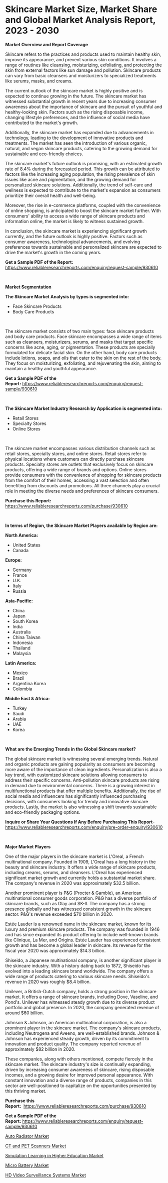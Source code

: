 <p><h1>Skincare Market Size, Market Share and Global Market Analysis Report, 2023 - 2030</h1></p><p><strong>Market Overview and Report Coverage</strong></p>
<p><p>Skincare refers to the practices and products used to maintain healthy skin, improve its appearance, and prevent various skin conditions. It involves a range of routines like cleansing, moisturizing, exfoliating, and protecting the skin from external factors like sun damage and pollution. Skincare products can vary from basic cleansers and moisturizers to specialized treatments like serums, masks, and creams.</p><p>The current outlook of the skincare market is highly positive and is expected to continue growing in the future. The skincare market has witnessed substantial growth in recent years due to increasing consumer awareness about the importance of skincare and the pursuit of youthful and healthy-looking skin. Factors such as the rising disposable income, changing lifestyle preferences, and the influence of social media have contributed to the market's growth.</p><p>Additionally, the skincare market has expanded due to advancements in technology, leading to the development of innovative products and treatments. The market has seen the introduction of various organic, natural, and vegan skincare products, catering to the growing demand for sustainable and eco-friendly choices.</p><p>The skincare market's future outlook is promising, with an estimated growth rate of 8.4% during the forecasted period. This growth can be attributed to factors like the increasing aging population, the rising prevalence of skin issues like acne and pigmentation, and the growing demand for personalized skincare solutions. Additionally, the trend of self-care and wellness is expected to contribute to the market's expansion as consumers prioritize their overall health and well-being.</p><p>Moreover, the rise in e-commerce platforms, coupled with the convenience of online shopping, is anticipated to boost the skincare market further. With consumers' ability to access a wide range of skincare products and information online, the market is likely to witness sustained growth.</p><p>In conclusion, the skincare market is experiencing significant growth currently, and the future outlook is highly positive. Factors such as consumer awareness, technological advancements, and evolving preferences towards sustainable and personalized skincare are expected to drive the market's growth in the coming years.</p></p>
<p><strong>Get a Sample PDF of the Report:</strong> <a href="https://www.reliableresearchreports.com/enquiry/request-sample/930610">https://www.reliableresearchreports.com/enquiry/request-sample/930610</a></p>
<p>&nbsp;</p>
<p><strong>Market Segmentation</strong></p>
<p><strong>The Skincare Market Analysis by types is segmented into:</strong></p>
<p><ul><li>Face Skincare Products</li><li>Body Care Products</li></ul></p>
<p>&nbsp;</p>
<p><p>The skincare market consists of two main types: face skincare products and body care products. Face skincare encompasses a wide range of items such as cleansers, moisturizers, serums, and masks that target specific concerns like acne, aging, or pigmentation. These products are specially formulated for delicate facial skin. On the other hand, body care products include lotions, soaps, and oils that cater to the skin on the rest of the body. They focus on moisturizing, exfoliating, and rejuvenating the skin, aiming to maintain a healthy and youthful appearance.</p></p>
<p><strong>Get a Sample PDF of the Report:</strong>&nbsp;<a href="https://www.reliableresearchreports.com/enquiry/request-sample/930610">https://www.reliableresearchreports.com/enquiry/request-sample/930610</a></p>
<p>&nbsp;</p>
<p><strong>The Skincare Market Industry Research by Application is segmented into:</strong></p>
<p><ul><li>Retail Stores</li><li>Specialty Stores</li><li>Online Stores</li></ul></p>
<p>&nbsp;</p>
<p><p>The skincare market encompasses various distribution channels such as retail stores, specialty stores, and online stores. Retail stores refer to physical locations where customers can directly purchase skincare products. Specialty stores are outlets that exclusively focus on skincare products, offering a wide range of brands and options. Online stores provide consumers with the convenience of shopping for skincare products from the comfort of their homes, accessing a vast selection and often benefiting from discounts and promotions. All three channels play a crucial role in meeting the diverse needs and preferences of skincare consumers.</p></p>
<p><strong>Purchase this Report:</strong>&nbsp; <a href="https://www.reliableresearchreports.com/purchase/930610">https://www.reliableresearchreports.com/purchase/930610</a></p>
<p>&nbsp;</p>
<p><strong>In terms of Region, the Skincare Market Players available by Region are:</strong></p>
<p>
    <p> <strong> North America: </strong>
        <ul>
            <li>United States</li>
            <li>Canada</li>
        </ul>
        </p> 
    <p> <strong> Europe: </strong>
        <ul>
            <li>Germany</li>
            <li>France</li>
            <li>U.K.</li>
            <li>Italy</li>
            <li>Russia</li>
        </ul>
        </p> 
    <p> <strong> Asia-Pacific: </strong>
        <ul>
            <li>China</li>
            <li>Japan</li>
            <li>South Korea</li>
            <li>India</li>
            <li>Australia</li>
            <li>China Taiwan</li>
            <li>Indonesia</li>
            <li>Thailand</li>
            <li>Malaysia</li>
        </ul>
        </p> 
    <p> <strong> Latin America: </strong>
        <ul>
            <li>Mexico</li>
            <li>Brazil</li>
            <li>Argentina Korea</li>
            <li>Colombia</li>
        </ul>
        </p> 
    <p> <strong> Middle East & Africa: </strong>
        <ul>
            <li>Turkey</li>
            <li>Saudi</li>
            <li>Arabia</li>
            <li>UAE</li>
            <li>Korea</li>
        </ul>
    </p>
    </p>
<p>&nbsp;</p>
<p><strong>What are the Emerging Trends in the Global Skincare market?</strong></p>
<p><p>The global skincare market is witnessing several emerging trends. Natural and organic products are gaining popularity as consumers are becoming more aware of the importance of clean ingredients. Personalization is also a key trend, with customized skincare solutions allowing consumers to address their specific concerns. Anti-pollution skincare products are rising in demand due to environmental concerns. There is a growing interest in multifunctional products that offer multiple benefits. Additionally, the rise of social media and influencers has significantly influenced purchasing decisions, with consumers looking for trendy and innovative skincare products. Lastly, the market is also witnessing a shift towards sustainable and eco-friendly packaging options.</p></p>
<p><strong>Inquire or Share Your Questions If Any Before Purchasing This Report</strong>- <a href="https://www.reliableresearchreports.com/enquiry/pre-order-enquiry/930610">https://www.reliableresearchreports.com/enquiry/pre-order-enquiry/930610</a></p>
<p>&nbsp;</p>
<p><strong>Major Market Players</strong></p>
<p><p>One of the major players in the skincare market is L'Oreal, a French multinational company. Founded in 1909, L'Oreal has a long history in the beauty and skincare industry. It offers a wide range of skincare products, including creams, serums, and cleansers. L'Oreal has experienced significant market growth and currently holds a substantial market share. The company's revenue in 2020 was approximately $32.5 billion.</p><p>Another prominent player is P&G (Procter & Gamble), an American multinational consumer goods corporation. P&G has a diverse portfolio of skincare brands, such as Olay and SK-II. The company has a strong presence globally and has witnessed consistent growth in the skincare sector. P&G's revenue exceeded $70 billion in 2020.</p><p>Estée Lauder is a renowned name in the skincare market, known for its luxury and premium skincare products. The company was founded in 1946 and has since expanded its product offering to include well-known brands like Clinique, La Mer, and Origins. Estée Lauder has experienced consistent growth and has become a global leader in skincare. Its revenue for the fiscal year 2020 was approximately $14.3 billion.</p><p>Shiseido, a Japanese multinational company, is another significant player in the skincare industry. With a history dating back to 1872, Shiseido has evolved into a leading skincare brand worldwide. The company offers a wide range of products catering to various skincare needs. Shiseido's revenue in 2020 was roughly $8.4 billion.</p><p>Unilever, a British-Dutch company, holds a strong position in the skincare market. It offers a range of skincare brands, including Dove, Vaseline, and Pond's. Unilever has witnessed steady growth due to its diverse product portfolio and global presence. In 2020, the company generated revenue of around $60 billion.</p><p>Johnson & Johnson, an American multinational corporation, is also a prominent player in the skincare market. The company's skincare products, including Neutrogena and Aveeno, are well-established brands. Johnson & Johnson has experienced steady growth, driven by its commitment to innovation and product quality. The company reported revenue of approximately $82 billion in 2020.</p><p>These companies, along with others mentioned, compete fiercely in the skincare market. The skincare industry's size is continually expanding, driven by increasing consumer awareness of skincare, rising disposable incomes, and a growing desire for improved personal appearance. With constant innovation and a diverse range of products, companies in this sector are well-positioned to capitalize on the opportunities presented by this thriving market.</p></p>
<p><strong>Purchase this Report:</strong>&nbsp;&nbsp;<a href="https://www.reliableresearchreports.com/purchase/930610">https://www.reliableresearchreports.com/purchase/930610</a></p>
<p></p>
<p><strong>Get a Sample PDF of the Report:</strong>&nbsp;<a href="https://www.reliableresearchreports.com/enquiry/request-sample/930610">https://www.reliableresearchreports.com/enquiry/request-sample/930610</a></p>
<p><p><a href="https://www.linkedin.com/pulse/auto-radiator-market-insights-players-forecast-till-2030-s1exe/">Auto Radiator Market</a></p><p><a href="https://issuu.com/reportprime-2/docs/ct-and-pet-scanners-market-size-2030.pptx?fr=xKAE9_zU1NQ">CT and PET Scanners Market</a></p><p><a href="https://github.com/RichRobinson5/Market-Research-Report-List-1/blob/main/simulation-learning-in-higher-education-market.md">Simulation Learning in Higher Education Market</a></p><p><a href="https://www.reportprime.com/micro-battery-r5839">Micro Battery Market</a></p><p><a href="https://medium.com/@yjwzfixtb68151/hd-video-surveillance-systems-market-size-growth-forecast-2023-2030-b612070ecfff">HD Video Surveillance Systems Market</a></p></p>